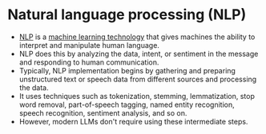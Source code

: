 # Natural language processing (NLP)
- [NLP](https://aws.amazon.com/what-is/nlp/) is a [machine learning technology](../ML.md) that gives machines the ability to interpret and manipulate human language. 
- NLP does this by analyzing the data, intent, or sentiment in the message and responding to human communication.
- Typically, NLP implementation begins by gathering and preparing unstructured text or speech data from different sources and processing the data. 
- It uses techniques such as tokenization, stemming, lemmatization, stop word removal, part-of-speech tagging, named entity recognition, speech recognition, sentiment analysis, and so on. 
- However, modern LLMs don't require using these intermediate steps.